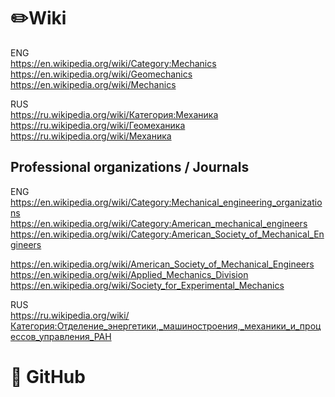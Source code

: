 #  ✏️Wiki                
ENG                                     
https://en.wikipedia.org/wiki/Category:Mechanics                   
https://en.wikipedia.org/wiki/Geomechanics                     
https://en.wikipedia.org/wiki/Mechanics                   

RUS                    
https://ru.wikipedia.org/wiki/Категория:Механика                  
https://ru.wikipedia.org/wiki/Геомеханика                
https://ru.wikipedia.org/wiki/Механика                

## Professional organizations / Journals   
ENG               
https://en.wikipedia.org/wiki/Category:Mechanical_engineering_organizations            
https://en.wikipedia.org/wiki/Category:American_mechanical_engineers
https://en.wikipedia.org/wiki/Category:American_Society_of_Mechanical_Engineers                  

https://en.wikipedia.org/wiki/American_Society_of_Mechanical_Engineers     
https://en.wikipedia.org/wiki/Applied_Mechanics_Division                   
https://en.wikipedia.org/wiki/Society_for_Experimental_Mechanics                       

RUS         
https://ru.wikipedia.org/wiki/Категория:Отделение_энергетики,_машиностроения,_механики_и_процессов_управления_РАН                      


#  🏢 GitHub


